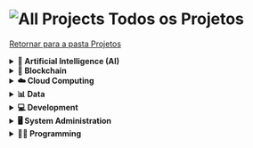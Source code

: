<!-- # Todos os Projetos -->
# <img src="https://raw.githubusercontent.com/Tarikul-Islam-Anik/Animated-Fluent-Emojis/master/Emojis/Objects/Hammer%20and%20Wrench.png" alt="All Projects" width="45px"> Todos os Projetos
[Retornar para a pasta Projetos](../)

<details><summary><b>🧠 Artificial Intelligence (AI)</b></summary>
  <ul>
    <li>boot_023: <a href="https://github.com/PedroHeeger/boot/tree/main/dio/ai/boot_023">Bootcamp Nexa - Machine Learning para Iniciantes na AWS   <img src="https://github.com/PedroHeeger/boot/blob/main/dio/ai/boot_023/0-aux/logo_boot.png" alt="boot_023" style="height:25px; width:auto;"></a></li>
    <li>boot_024: <a href="https://github.com/PedroHeeger/boot/tree/main/dio/ai/boot_024">Formação Fundamentos de Inteligência Artificial   <img src="https://github.com/PedroHeeger/boot/blob/main/dio/ai/boot_024/0-aux/logo_boot.png" alt="boot_024" style="height:25px; width:auto;"></a></li>
    <li>boot_028: <a href="https://github.com/PedroHeeger/boot/tree/main/dio/ai/boot_028">Bootcamp Nexa - Fundamentos de IA Generativa e Claude 3   <img src="https://github.com/PedroHeeger/boot/blob/main/dio/ai/boot_028/0-aux/logo_boot.png" alt="boot_028" style="height:25px; width:auto;"></a></li>
    <li>boot_029: <a href="https://github.com/PedroHeeger/boot/tree/main/dio/ai/boot_029">Nexa - Engenharia de Prompts na AWS com Claude   <img src="https://github.com/PedroHeeger/boot/blob/main/dio/ai/boot_029/0-aux/logo_boot.png" alt="boot_029" style="height:25px; width:auto;"></a></li>
  </ul>
</details>

<details><summary><b>🔗 Blockchain</b></summary>
  <ul>
    <li>boot_025: <a href="https://github.com/PedroHeeger/boot/tree/main/dio/blockchain/boot_025">Formação Blockchain Specialist <img src="https://github.com/PedroHeeger/boot/blob/main/dio/blockchain/boot_025/0-aux/logo_boot.png" alt="boot_025" style="height:25px; width:auto;"></a></li>
    <li>boot_026: <a href="https://github.com/PedroHeeger/boot/tree/main/dio/blockchain/boot_026">Formação Web3 Fundamentals <img src="https://github.com/PedroHeeger/boot/blob/main/dio/blockchain/boot_026/0-aux/logo_boot.png" alt="boot_026" style="height:25px; width:auto;"></a></li>
    <li>boot_027: <a href="https://github.com/PedroHeeger/boot/tree/main/dio/blockchain/boot_027">Binance - Blockchain Developer with Solidity <img src="https://github.com/PedroHeeger/boot/blob/main/dio/blockchain/boot_027/0-aux/logo_boot.png" alt="boot_027" style="height:25px; width:auto;"></a></li>
  </ul>
</details>

<details><summary><b>☁️ Cloud Computing</b></summary>
  <ul>
    <li><details><summary>AWS <img src="https://cdn.jsdelivr.net/gh/devicons/devicon@latest/icons/amazonwebservices/amazonwebservices-original-wordmark.svg" alt="aws" style="height:25px; width:auto;"></summary>
        <ul>
          <li>boot_011: <a href="https://github.com/PedroHeeger/boot/tree/main/dio/aws/boot_011">Bootcamp Cloud AWS <img src="https://github.com/PedroHeeger/boot/blob/main/dio/aws/boot_011/0-aux/logo_boot.png" alt="boot_011" style="height:25px; width:auto;"></a></li>
          <li>boot_012: <a href="https://github.com/PedroHeeger/boot/tree/main/dio/aws/boot_012">Formação AWS Cloud Practitioner Certification <img src="https://github.com/PedroHeeger/boot/blob/main/dio/aws/boot_012/0-aux/logo_boot.png" alt="boot_012" style="height:25px; width:auto;"></a></li>
          <li>boot_013: <a href="https://github.com/PedroHeeger/boot/tree/main/dio/aws/boot_013">Descubra a Nuvem AWS - Nexa Resources <img src="https://github.com/PedroHeeger/boot/blob/main/dio/aws/boot_013/0-aux/logo_boot.png" alt="boot_013" style="height:25px; width:auto;"></a></li>
          <li>boot_014: <a href="https://github.com/PedroHeeger/boot/tree/main/dio/aws/boot_014">Descubra a Nuvem AWS – LocalizaLabs <img src="https://github.com/PedroHeeger/boot/blob/main/dio/aws/boot_014/0-aux/logo_boot.png" alt="boot_014" style="height:25px; width:auto;"></a></li>
          <li>curso_092: <a href="https://github.com/PedroHeeger/course/tree/main/aws_skill_builder/aws/curso_092">Introduction to Amazon Elastic Compute Cloud (EC2) <img src="https://github.com/PedroHeeger/course/blob/main/aws_skill_builder/aws/curso_092/0-aux/logo_course.png" alt="curso_092" style="height:25px; width:auto;"></a></li>
          <li>curso_093: <a href="https://github.com/PedroHeeger/course/tree/main/aws_skill_builder/aws/curso_093">AWS Compute Services Overview <img src="https://github.com/PedroHeeger/course/blob/main/aws_skill_builder/aws/curso_093/0-aux/logo_course.png" alt="curso_093" style="height:25px; width:auto;"></a></li>
          <li>curso_094: <a href="https://github.com/PedroHeeger/course/tree/main/aws_skill_builder/aws/curso_094">Elementos essenciais do AWS Cloud Practitioner <img src="https://github.com/PedroHeeger/course/blob/main/aws_skill_builder/aws/curso_094/0-aux/logo_course.png" alt="curso_094" style="height:25px; width:auto;"></a></li>
          <li>curso_096: <a href="https://github.com/PedroHeeger/course/tree/main/aws_skill_builder/aws/curso_096">Introduction to AWS Command Line Interface (CLI) <img src="https://github.com/PedroHeeger/course/blob/main/aws_skill_builder/aws/curso_096/0-aux/logo_course.png" alt="curso_096" style="height:25px; width:auto;"></a></li>
          <li>curso_097: <a href="https://github.com/PedroHeeger/course/tree/main/aws_skill_builder/aws/curso_097">Introduction to Amazon EC2 Systems Manager <img src="https://github.com/PedroHeeger/course/blob/main/aws_skill_builder/aws/curso_097/0-aux/logo_course.png" alt="curso_097" style="height:25px; width:auto;"></a></li>
          <li>curso_098: <a href="https://github.com/PedroHeeger/course/tree/main/aws_skill_builder/aws/curso_098">AWS Identity and Access Management - Basics <img src="https://github.com/PedroHeeger/course/blob/main/aws_skill_builder/aws/curso_098/0-aux/logo_course.png" alt="curso_098" style="height:25px; width:auto;"></a></li>
          <li>curso_099: <a href="https://github.com/PedroHeeger/course/tree/main/aws_skill_builder/aws/curso_099">Introduction to AWS Identity and Access Management (IAM) <img src="https://github.com/PedroHeeger/course/blob/main/aws_skill_builder/aws/curso_099/0-aux/logo_course.png" alt="curso_099" style="height:25px; width:auto;"></a></li>
          <li>curso_100: <a href="https://github.com/PedroHeeger/course/tree/main/aws_skill_builder/aws/curso_100">AWS Identity and Access Management - Architecture and Terminology <img src="https://github.com/PedroHeeger/course/blob/main/aws_skill_builder/aws/curso_100/0-aux/logo_course.png" alt="curso_100" style="height:25px; width:auto;"></a></li>
          <li>curso_101: <a href="https://github.com/PedroHeeger/course/tree/main/aws_skill_builder/aws/curso_101">Authentication and Authorization with AWS Identity and Access Management <img src="https://github.com/PedroHeeger/course/blob/main/aws_skill_builder/aws/curso_101/0-aux/logo_course.png" alt="curso_101" style="height:25px; width:auto;"></a></li>
          <li>curso_102: <a href="https://github.com/PedroHeeger/course/tree/main/aws_skill_builder/aws/curso_102">Introduction to Amazon Elastic Container Service <img src="https://github.com/PedroHeeger/course/blob/main/aws_skill_builder/aws/curso_102/0-aux/logo_course.png" alt="curso_102" style="height:25px; width:auto;"></a></li>
          <li>curso_103: <a href="https://github.com/PedroHeeger/course/tree/main/aws_skill_builder/aws/curso_103">Introduction to Amazon Elastic Container Registry <img src="https://github.com/PedroHeeger/course/blob/main/aws_skill_builder/aws/curso_103/0-aux/logo_course.png" alt="curso_103" style="height:25px; width:auto;"></a></li>
          <li>curso_104: <a href="https://github.com/PedroHeeger/course/tree/main/aws_skill_builder/aws/curso_104">Introduction to AWS Fargate <img src="https://github.com/PedroHeeger/course/blob/main/aws_skill_builder/aws/curso_104/0-aux/logo_course.png" alt="curso_104" style="height:25px; width:auto;"></a></li>
          <li>curso_105: <a href="https://github.com/PedroHeeger/course/tree/main/aws_skill_builder/aws/curso_105">Amazon Elastic Container Service (ECS) Primer <img src="https://github.com/PedroHeeger/course/blob/main/aws_skill_builder/aws/curso_105/0-aux/logo_course.png" alt="curso_105" style="height:25px; width:auto;"></a></li>
          <li>curso_106: <a href="https://github.com/PedroHeeger/course/tree/main/aws_skill_builder/aws/curso_106">Introduction to Containers <img src="https://github.com/PedroHeeger/course/blob/main/aws_skill_builder/aws/curso_106/0-aux/logo_course.png" alt="curso_106" style="height:25px; width:auto;"></a></li>
          <li>curso_107: <a href="https://github.com/PedroHeeger/course/tree/main/aws_skill_builder/aws/curso_107">Deep Dive on AWS Fargate: Building Serverless Containers at Scale <img src="https://github.com/PedroHeeger/course/blob/main/aws_skill_builder/aws/curso_107/0-aux/logo_course.png" alt="curso_107" style="height:25px; width:auto;"></a></li>
          <li>curso_109: <a href="https://github.com/PedroHeeger/course/tree/main/aws_skill_builder/aws/curso_109">Introduction to AWS Auto Scaling <img src="https://github.com/PedroHeeger/course/blob/main/aws_skill_builder/aws/curso_109/0-aux/logo_course.png" alt="curso_109" style="height:25px; width:auto;"></a></li>
          <li>curso_110: <a href="https://github.com/PedroHeeger/course/tree/main/aws_skill_builder/aws/curso_110">Introduction to Amazon Elastic Load Balancer - Application <img src="https://github.com/PedroHeeger/course/blob/main/aws_skill_builder/aws/curso_110/0-aux/logo_course.png" alt="curso_110" style="height:25px; width:auto;"></a></li>
          <li>curso_111: <a href="https://github.com/PedroHeeger/course/tree/main/aws_skill_builder/aws/curso_111">Introdução ao Amazon Bedrock <img src="https://github.com/PedroHeeger/course/blob/main/aws_skill_builder/aws/curso_111/0-aux/logo_course.png" alt="curso_111" style="height:25px; width:auto;"></a></li>
          <li>curso_112: <a href="https://github.com/PedroHeeger/course/tree/main/aws_skill_builder/aws/curso_112">Amazon CodeWhisperer: Introdução <img src="https://github.com/PedroHeeger/course/blob/main/aws_skill_builder/aws/curso_112/0-aux/logo_course.png" alt="curso_112" style="height:25px; width:auto;"></a></li>
          <li>curso_114: <a href="https://github.com/PedroHeeger/course/tree/main/aws_skill_builder/aws/curso_114">Amazon EKS Primer <img src="https://github.com/PedroHeeger/course/blob/main/aws_skill_builder/aws/curso_114/0-aux/logo_course.png" alt="curso_114" style="height:25px; width:auto;"></a></li>
          <li>curso_117: <a href="https://github.com/PedroHeeger/course/tree/main/outros/henrylle_maia/aws/curso_117">Domine AWS com Henrylle Maia <img src="https://github.com/PedroHeeger/course/blob/main/outros/henrylle_maia/aws/curso_117/0-aux/logo_course.png" alt="curso_117" style="height:25px; width:auto;"></a></li>
          <li>boot_022: <a href="https://github.com/PedroHeeger/boot/tree/main/edn/aws/boot_022">AWS re/Start - Cloud Computing <img src="https://github.com/PedroHeeger/boot/blob/main/edn/aws/boot_022/0-aux/logo_boot.png" alt="boot_022" style="height:25px; width:auto;"></a></li>
        </ul>
      </details></li>
  </ul>
</details>

<details><summary><b>📊 Data</b></summary>
  <ul>
    <li><details><summary><b>📊 Business Intelligence (BI)</b></summary>
      <ul>
        <li><details><summary>Power BI <img src="https://github.com/PedroHeeger/main/blob/main/0-aux/logos/software/microsoft_powerbi.png" alt="powerbi" style="height:25px; width:auto;"></summary>
          <ul>
            <li>curso_041: <a href="https://github.com/PedroHeeger/course/tree/main/hashtag/power_bi/curso_041">Intensivão de Power BI 2023 <img src="https://github.com/PedroHeeger/course/blob/main/hashtag/power_bi/curso_041/0-aux/logo_course.png" alt="curso_041" style="height:25px; width:auto;"></a></li>
            <li>curso_043: <a href="https://github.com/PedroHeeger/course/tree/main/simplifica_trein/power_bi/curso_043">Simplifica Power Excel <img src="https://github.com/PedroHeeger/course/blob/main/simplifica_trein/power_bi/curso_043/0-aux/logo_course.png" alt="curso_043" style="height:25px; width:auto;"></a></li>
            <li>curso_048: <a href="https://github.com/PedroHeeger/course/tree/main/xperiun/power_bi/curso_048">Minicurso Power BI Experience <img src="https://github.com/PedroHeeger/course/blob/main/xperiun/power_bi/curso_048/0-aux/logo_course.png" alt="curso_048" style="height:25px; width:auto;"></a></li>
            <li>curso_051: <a href="https://github.com/PedroHeeger/course/tree/main/xperiun/power_bi/curso_051">Desafio Missão ZERO - Bootcamp HPN <img src="https://github.com/PedroHeeger/course/blob/main/xperiun/power_bi/curso_051/0-aux/logo_course.png" alt="curso_051" style="height:25px; width:auto;"></a></li>
            <li>curso_069: <a href="https://github.com/PedroHeeger/course/tree/main/xperiun/power_bi/curso_069">Desafio Kickstart 1 | Atendimento Laboratorial <img src="https://github.com/PedroHeeger/course/blob/main/xperiun/power_bi/curso_069/0-aux/logo_course.png" alt="curso_069" style="height:25px; width:auto;"></a></li>
            <li>curso_074: <a href="https://github.com/PedroHeeger/course/tree/main/xperiun/power_bi/curso_074">002 - Desafio Kickstart | Filmes Netflix <img src="https://github.com/PedroHeeger/course/blob/main/xperiun/power_bi/curso_074/0-aux/logo_course.png" alt="curso_074" style="height:25px; width:auto;"></a></li>
            <li>curso_075: <a href="https://github.com/PedroHeeger/course/tree/main/simplifica_trein/power_bi/curso_075">Simplifica Power BI <img src="https://github.com/PedroHeeger/course/blob/main/simplifica_trein/power_bi/curso_075/0-aux/logo_course.png" alt="curso_075" style="height:25px; width:auto;"></a></li>
          </ul>
        </details></li>
      </ul>
    </details></li>
    <li><details><summary><b>🗄️ Databases</b></summary>
      <ul>
        <li><details><summary>MySQL Server <img src="https://cdn.jsdelivr.net/gh/devicons/devicon/icons/mysql/mysql-original.svg" alt="mysql_server" style="height:25px; width:auto;"></summary>
          <ul>
            <li>boot_<a href="">a <img src="" alt="" style="height:25px; width:auto;"></a></li>
          </ul>
        </details></li>
      </ul>
    </details></li>
    <li><details><summary><b>🟠 Big Data</b></summary>
        <ul>
            <li><details><summary>Apache Kafka <img src="https://cdn.jsdelivr.net/gh/devicons/devicon/icons/apachekafka/apachekafka-original.svg" alt="apache_kafka" style="height:25px; width:auto;"></summary>
                <ul>
                <li>boot_<a href="">a <img src="" alt="" style="height:25px; width:auto;"></a></li>
                </ul>
            </details></li>
            <li><details><summary>Apache Spark <img src="https://github.com/PedroHeeger/main/blob/main/0-aux/logos/software/apache_spark.png" alt="apache_spark" style="height:25px; width:auto;"></summary>
                <ul>
                <li>boot_<a href="">a <img src="" alt="" style="height:25px; width:auto;"></a></li>
                </ul>
            </details></li>
            <li><details><summary>Databricks <img src="https://github.com/PedroHeeger/main/blob/main/0-aux/logos/sites/databricks.png" alt="databricks" style="height:25px; width:auto;"></summary>
                <ul>
                <li>boot_<a href="">a <img src="" alt="" style="height:25px; width:auto;"></a></li>
                </ul>
            </details></li>
            <li><details><summary>Apache Airflow   <img src="https://github.com/PedroHeeger/main/blob/main/0-aux/logos/software/apache_airflow.png" alt="apache_airflow" style="height:25px; width:auto;"></summary>
                <ul>
                    <li>boot_<a href="">a   <img src="" alt="" style="height:25px; width:auto;"></a></li>
                </ul>
            </details></li>
        </ul>
    </details>
  </ul>
</details>

<details><summary><b>💻 Development</b></summary>
  <ul>
    <li><details><summary><b>🐳 Container</b></summary>
      <ul>
        <li><details><summary>Docker <img src="https://cdn.jsdelivr.net/gh/devicons/devicon/icons/docker/docker-original.svg" alt="docker" style="height:25px; width:auto;"></summary>
          <ul>
            <li>boot_006: <a href="https://github.com/PedroHeeger/boot/tree/main/dio/docker/boot_006">Formação Docker Fundamentals <img src="https://github.com/PedroHeeger/boot/blob/main/dio/docker/boot_006/0-aux/logo_boot.png" alt="boot_006" style="height:25px; width:auto;"></a></li>
            <li>curso_084: <a href="https://github.com/PedroHeeger/course/tree/main/4.linux/docker/curso_084">Containers Fundamentals <img src="https://github.com/PedroHeeger/course/blob/main/4.linux/docker/curso_084/0-aux/logo_course.jpg" alt="curso_084" style="height:25px; width:auto;"></a></li>
          </ul>
        </details></li>
        <li><details><summary>Kubernetes <img src="https://cdn.jsdelivr.net/gh/devicons/devicon/icons/kubernetes/kubernetes-plain.svg" alt="kubernetes" style="height:25px; width:auto;"></summary>
          <ul>
            <li>boot_015: <a href="https://github.com/PedroHeeger/boot/tree/main/dio/kubernetes/boot_015">Formação Kubernetes Fundamentals <img src="https://github.com/PedroHeeger/boot/blob/main/dio/kubernetes/boot_015/0-aux/logo_boot.png" alt="boot_015" style="height:25px; width:auto;"></a></li>
          </ul>
        </details></li>
      </ul>
    </details></li>
    <li><details><summary><b>🚀 CI/CD</b></summary>
      <ul>
        <li><details><summary>GitHub Actions <img src="https://github.com/PedroHeeger/main/blob/main/0-aux/logos/software/github_actions.png" alt="github_actions" style="height:25px; width:auto;"></summary>
          <ul>
            <li>boot_<a href="">a <img src="" alt="" style="height:25px; width:auto;"></a></li>
          </ul>
        </details></li>
      </ul>
    </details></li>
    <li><details><summary><b>🛠️ DevOps</b></summary>
      <ul>
        <li>curso_081: <a href="https://github.com/PedroHeeger/course/blob/main/outros/fabricio_veronez/devops/curso_081">Imersão DevOps & Cloud 1 <img src="https://github.com/PedroHeeger/course/blob/main/outros/fabricio_veronez/devops/curso_081/0-aux/logo_course.png" alt="curso_081" style="height:25px; width:auto;"></a></li>
        <li>curso_085: <a href="https://github.com/PedroHeeger/course/tree/main/4.linux/devops/curso_085">DevOps Essentials <img src="https://github.com/PedroHeeger/course/blob/main/4.linux/devops/curso_085/0-aux/logo_course.jpg" alt="curso_085" style="height:25px; width:auto;"></a></li>
        <li>curso_116: <a href="https://github.com/PedroHeeger/course/blob/main/outros/fabricio_veronez/devops/curso_116">Imersão Docker e Kubernetes <img src="https://github.com/PedroHeeger/course/blob/main/outros/fabricio_veronez/devops/curso_116/0-aux/logo_course.png" alt="curso_116" style="height:25px; width:auto;"></a></li>
        <li>boot_017: <a href="https://github.com/PedroHeeger/boot/tree/main/dio/devops/boot_017">Formação DevOps Fundamentals <img src="https://github.com/PedroHeeger/boot/blob/main/dio/devops/boot_017/0-aux/logo_boot.png" alt="boot_017" style="height:25px; width:auto;"></a></li>
        <li>boot_020: <a href="https://github.com/PedroHeeger/boot/tree/main/dio/devops/boot_020">Jornada DevOps com AWS - Impulso <img src="https://github.com/PedroHeeger/boot/blob/main/dio/devops/boot_020/0-aux/logo_boot.webp" alt="boot_020" style="height:25px; width:auto;"></a></li>
      </ul>
    </details></li>
    <li><details><summary><b>🔃 Versioning</b></summary>
      <ul>
        <li><details><summary>???</summary>
          <ul>
            <li>boot_<a href="">a <img src="" alt="" style="height:25px; width:auto;"></a></li>
          </ul>
        </details></li>
      </ul>
    </details></li>
  </ul>
</details>

<details><summary><b>🖥️ System Administration</b></summary>
  <ul>
    <li><details><summary><b>🧰 Configuration Management (CM)</b></summary>
        <ul>
          <li>
            <details>
              <summary>Terraform <img src="https://cdn.jsdelivr.net/gh/devicons/devicon/icons/terraform/terraform-original.svg" alt="terraform" style="height:25px; width:auto;"></summary>
              <ul>
                <li>boot_<a href="">a <img src="" alt="" style="height:25px; width:auto;"></a></li>
              </ul>
            </details>
          </li>
        </ul>
      </details>
    </li>
    <li><details><summary><b>🖥️ Operating System (OS)</b></summary>
        <ul>
            <li><details><summary>Linux <img src="https://cdn.jsdelivr.net/gh/devicons/devicon/icons/linux/linux-original.svg" alt="linux" style="height:25px; width:auto;"></summary>
            <ul>
                <li>boot_003: <a href="https://github.com/PedroHeeger/boot/tree/main/dio/linux/boot_003">Linux do Zero <img src="https://github.com/PedroHeeger/boot/blob/main/dio/linux/boot_003/0-aux/logo_boot.png" alt="boot_003" style="height:25px; width:auto;"></a></li>
                <li>boot_004: <a href="https://github.com/PedroHeeger/boot/tree/main/dio/linux/boot_004">Linux Experience <img src="https://github.com/PedroHeeger/boot/blob/main/dio/linux/boot_004/0-aux/logo_boot.png" alt="boot_004" style="height:25px; width:auto;"></a></li>
                <li>boot_005: <a href="https://github.com/PedroHeeger/boot/tree/main/dio/linux/boot_005">Formação Linux Fundamentals <img src="https://github.com/PedroHeeger/boot/blob/main/dio/linux/boot_005/0-aux/logo_boot.png" alt="boot_005" style="height:25px; width:auto;"></a></li>
                <li>curso_077: <a href="https://github.com/PedroHeeger/course/tree/main/4.linux/linux/curso_077">Linux Fundamentals <img src="https://github.com/PedroHeeger/course/blob/main/4.linux/linux/curso_077/0-aux/logo_course.jpg" alt="curso_077" style="height:25px; width:auto;"></a></li>
                <li>curso_083: <a href="https://github.com/PedroHeeger/course/tree/main/4.linux/linux/curso_083">Linux Essentials <img src="https://github.com/PedroHeeger/course/blob/main/4.linux/linux/curso_083/0-aux/logo_course.jpg" alt="curso_083" style="height:25px; width:auto;"></a></li>
            </ul>
            </details></li>
        </ul>
    </details></li>
  </ul>
</details>

<details><summary><b>👨‍💻 Programming</b></summary>
  <ul>
    <li><details><summary><b>👨‍💻 Programming Languages</b></summary>
      <ul>
        <li><details><summary>Java <img src="https://cdn.jsdelivr.net/gh/devicons/devicon/icons/java/java-original.svg" alt="java" style="height:25px; width:auto;"></summary>
          <ul>
            <li>boot_010: <a href="https://github.com/PedroHeeger/boot/tree/main/dio/java/boot_010">Formação Java Developer <img src="https://github.com/PedroHeeger/boot/blob/main/dio/java/boot_010/0-aux/logo_boot.png" alt="boot_010" style="height:25px; width:auto;"></a></li>
          </ul>
        </details></li>
        <li><details><summary>Python <img src="https://cdn.jsdelivr.net/gh/devicons/devicon/icons/python/python-original.svg" alt="python" style="height:25px; width:auto;"></summary>
          <ul>
            <li>curso_066: <a href="https://github.com/PedroHeeger/course/tree/main/dio/python/curso_066">Dev Week - Ifood Ciência de Dados com Python <img src="https://github.com/PedroHeeger/course/blob/main/dio/python/curso_066/0-aux/dev_week.png" alt="curso_066" style="height:25px; width:auto;"></a></li>
          </ul>
        </details></li>
        <li><details><summary>Spring <img src="https://cdn.jsdelivr.net/gh/devicons/devicon/icons/spring/spring-original.svg" alt="spring" style="height:25px; width:auto;"></summary>
          <ul>
            <li>boot_<a href="">a <img src="" alt="" style="height:25px; width:auto;"></a></li>
          </ul>
        </details></li>
      </ul>
    </details></li>
    <li><details><summary><b>💻 Shell Languages</b></summary>
      <ul>
        <li><details><summary>Windows PowerShell <img src="https://github.com/PedroHeeger/main/blob/main/0-aux/logos/software/windows_power_shell.png" alt="windows_power_shell" style="height:25px; width:auto;"></summary>
          <ul>
            <li>curso_119: <a href="https://github.com/PedroHeeger/course/tree/main/udemy/powershell/curso_119">Aprenda PowerShell do zero <img src="https://github.com/PedroHeeger/course/blob/main/udemy/powershell/curso_119/0-aux/logo_course.png" alt="curso_119" style="height:25px; width:auto;"></a></li>
          </ul>
        </details></li>
      </ul>
    </details></li>
    <li><details><summary><b>🌐 Others Languages</b></summary>
      <ul>
        <li><details><summary>HTML <img src="https://cdn.jsdelivr.net/gh/devicons/devicon/icons/html5/html5-original.svg" alt="html" style="height:25px; width:auto;"></summary>
          <ul>
            <li>boot_007: <a href="https://github.com/PedroHeeger/boot/tree/main/dio/html/boot_007">Formação HTML Web Developer <img src="https://github.com/PedroHeeger/boot/blob/main/dio/html/boot_007/0-aux/logo_boot.png" alt="boot_007" style="height:25px; width:auto;"></a></li>
          </ul>
        </details></li>
      </ul>
    </details></li>
    <li><details><summary><b>🧩 Programming Logic</b></summary>
      <ul>
        <li><details><summary>???</summary>
          <ul>
            <li>boot_<a href="">a <img src="" alt="" style="height:25px; width:auto;"></a></li>
          </ul>
        </details></li>
      </ul>
    </details></li>
  </ul>
</details>